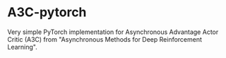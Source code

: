 # A3C-pytorch
Very simple PyTorch implementation for Asynchronous Advantage Actor Critic (A3C) from "Asynchronous Methods for Deep Reinforcement Learning".

